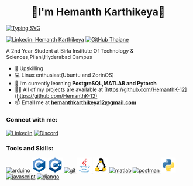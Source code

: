 <h1 align="center">👾I'm Hemanth Karthikeya👾</h1>
<!-- <h3 align="center">A passionate developer interested in all things computers</h3> -->
<a href="https://git.io/typing-svg"><img src="https://readme-typing-svg.demolab.com?font=Fira+Code&size=30&duration=3000&pause=1000&vCenter=true&random=false&width=800&lines=A+Passionate+Developer;Problem+solver;Fast+learner;" alt="Typing SVG" /></a>

<!-- <p align="left"> <a href="https://github.com/ryo-ma/github-profile-trophy"><img src="https://github-profile-trophy.vercel.app/?username=saphereye&theme=onedark" alt="saphereye" /></a> </p> -->
[![Linkedin: Hemanth Karthikeya](https://img.shields.io/badge/-Sw!tchBlade-blue?style=flat-square&logo=Linkedin&logoColor=white&link=https://www.linkedin.com/in/hemanth-karthikeya-ganti-7a673a19a/)](https://www.linkedin.com/in/hemanth-karthikeya-ganti-7a673a19a/)
[![GitHub Thaiane](https://img.shields.io/github/followers/saphereye?label=follow&style=social)](https://github.com/HemanthK-12/)

A 2nd Year Student at Birla Institute Of Technology & Sciences,Pilani,Hyderabad Campus

- 🔭 Upskilling
- 💻 Linux enthusiast(Ubuntu and ZorinOS)
- 🌱 I’m currently learning **PostgreSQL,MATLAB and Pytorch**
- 👨‍💻 All of my projects are available at [https://github.com/HemanthK-12](https://github.com/HemanthK-12)
- 📫 Email me at **hemanthkarthikeya12@gmail.com**

<h3 align="left">Connect with me:</h3>
<p align="left">
<a href="https://www.linkedin.com/in/hemanth-karthikeya-ganti-7a673a19a/" target="blank"><img align="center" src="https://raw.githubusercontent.com/rahuldkjain/github-profile-readme-generator/master/src/images/icons/Social/linked-in-alt.svg" alt="LinkedIn" height="30" width="40" /></a>
<a href="discordapp.com/users/784290692146135062" target="blank"><img align="center" src="https://raw.githubusercontent.com/rahuldkjain/github-profile-readme-generator/master/src/images/icons/Social/discord.svg" alt="Discord" height="30" width="40" /></a>
</a>

</p>

<h3 align="left">Tools and Skills:</h3>
<p align="left">
<a href="https://www.arduino.cc/" target="_blank" rel="noreferrer"> <img src="https://cdn.worldvectorlogo.com/logos/arduino-1.svg" alt="arduino" width="40" height="40"/> </a>
<a href="https://www.cprogramming.com/" target="_blank" rel="noreferrer"> <img src="https://raw.githubusercontent.com/devicons/devicon/master/icons/c/c-original.svg" alt="c" width="40" height="40"/> </a>
<a href="https://www.w3schools.com/cpp/" target="_blank" rel="noreferrer"> <img src="https://raw.githubusercontent.com/devicons/devicon/master/icons/cplusplus/cplusplus-original.svg" alt="cplusplus" width="40" height="40"/> </a>
<a href="https://git-scm.com/" target="_blank" rel="noreferrer"> <img src="https://www.vectorlogo.zone/logos/git-scm/git-scm-icon.svg" alt="git" width="40" height="40"/> </a>
<a href="https://www.java.com" target="_blank" rel="noreferrer"> <img src="https://raw.githubusercontent.com/devicons/devicon/master/icons/java/java-original.svg" alt="java" width="40" height="40"/> </a>
<a href="https://www.linux.org/" target="_blank" rel="noreferrer"> <img src="https://raw.githubusercontent.com/devicons/devicon/master/icons/linux/linux-original.svg" alt="linux" width="40" height="40"/> </a>
<a href="https://www.mathworks.com/" target="_blank" rel="noreferrer"> <img src="https://upload.wikimedia.org/wikipedia/commons/2/21/Matlab_Logo.png" alt="matlab" width="40" height="40"/> </a>
<a href="https://postman.com" target="_blank" rel="noreferrer"> <img src="https://www.vectorlogo.zone/logos/getpostman/getpostman-icon.svg" alt="postman" width="40" height="40"/> </a>
<a href="https://www.python.org" target="_blank" rel="noreferrer"> <img src="https://raw.githubusercontent.com/devicons/devicon/master/icons/python/python-original.svg" alt="python" width="40" height="40"/> </a>
<a href="https://www.w3schools.com/js/" target="blank"><img src="https://raw.githubusercontent.com/rahuldkjain/github-profile-readme-generator/master/src/images/icons/ProgrammingLanguages/javascript.svg" alt="javascript" height="40" width="40" /></a>
<a href="https://www.w3schools.com/django/django_intro.php" target="blank"><img src="https://www.vectorlogo.zone/logos/djangoproject/djangoproject-icon.svg" alt="django" height="40" width="40" /></a>


</p>

<!-- <p><img align="left" src="https://github-readme-stats.vercel.app/api/top-langs?username=saphereye&show_icons=true&locale=en&layout=compact" alt="saphereye" /></p> -->

<!-- <p><img align="center" src="https://github-readme-stats.vercel.app/api?username=saphereye&show_icons=true&locale=en" alt="saphereye" /></p> -->

<!-- <p><img align="center" src="https://github-readme-streak-stats.herokuapp.com/?user=saphereye&" alt="saphereye" /></p> -->
